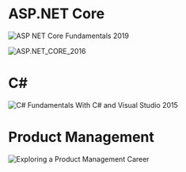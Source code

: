 # ASP.NET Core 
![ASP NET Core Fundamentals 2019](https://user-images.githubusercontent.com/9447872/181353716-08080bd6-8871-4c7c-9b61-21fd64216a88.png)

![ASP.NET_CORE_2016](https://user-images.githubusercontent.com/9447872/150815220-df669d27-c8a3-435d-b634-678f2d507567.png)

# C# 
![C# Fundamentals With C# and Visual Studio 2015](https://user-images.githubusercontent.com/9447872/150815405-816f4ead-951c-4460-91b6-07939761bb9c.png)

# Product Management
![Exploring a Product Management Career](https://user-images.githubusercontent.com/9447872/168780885-152d8adf-02e9-4e43-ba9a-2630a63e5655.png)




